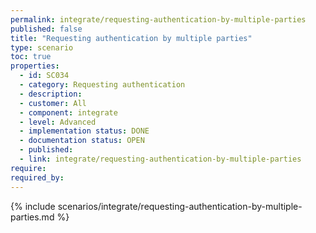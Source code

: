 ```yaml
---
permalink: integrate/requesting-authentication-by-multiple-parties
published: false
title: "Requesting authentication by multiple parties"
type: scenario
toc: true
properties:
  - id: SC034
  - category: Requesting authentication
  - description:
  - customer: All
  - component: integrate
  - level: Advanced
  - implementation status: DONE
  - documentation status: OPEN
  - published:
  - link: integrate/requesting-authentication-by-multiple-parties
require:
required_by:
---
```


{% include scenarios/integrate/requesting-authentication-by-multiple-parties.md %}
